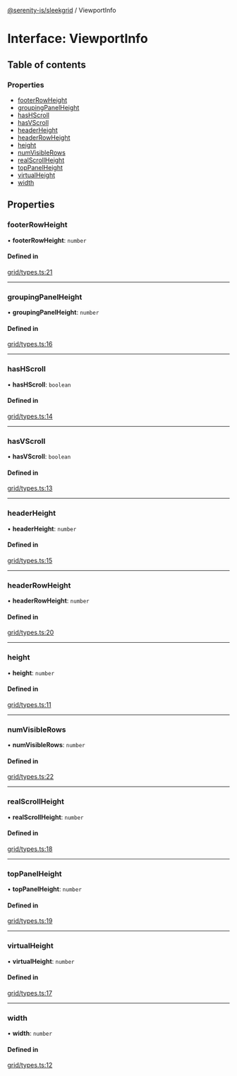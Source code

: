 [@serenity-is/sleekgrid](../README.md) / ViewportInfo

# Interface: ViewportInfo

## Table of contents

### Properties

- [footerRowHeight](ViewportInfo.md#footerrowheight)
- [groupingPanelHeight](ViewportInfo.md#groupingpanelheight)
- [hasHScroll](ViewportInfo.md#hashscroll)
- [hasVScroll](ViewportInfo.md#hasvscroll)
- [headerHeight](ViewportInfo.md#headerheight)
- [headerRowHeight](ViewportInfo.md#headerrowheight)
- [height](ViewportInfo.md#height)
- [numVisibleRows](ViewportInfo.md#numvisiblerows)
- [realScrollHeight](ViewportInfo.md#realscrollheight)
- [topPanelHeight](ViewportInfo.md#toppanelheight)
- [virtualHeight](ViewportInfo.md#virtualheight)
- [width](ViewportInfo.md#width)

## Properties

### footerRowHeight

• **footerRowHeight**: `number`

#### Defined in

[grid/types.ts:21](https://github.com/serenity-is/sleekgrid/blob/master/src/grid/types.ts#line&#x3D;21)

___

### groupingPanelHeight

• **groupingPanelHeight**: `number`

#### Defined in

[grid/types.ts:16](https://github.com/serenity-is/sleekgrid/blob/master/src/grid/types.ts#line&#x3D;16)

___

### hasHScroll

• **hasHScroll**: `boolean`

#### Defined in

[grid/types.ts:14](https://github.com/serenity-is/sleekgrid/blob/master/src/grid/types.ts#line&#x3D;14)

___

### hasVScroll

• **hasVScroll**: `boolean`

#### Defined in

[grid/types.ts:13](https://github.com/serenity-is/sleekgrid/blob/master/src/grid/types.ts#line&#x3D;13)

___

### headerHeight

• **headerHeight**: `number`

#### Defined in

[grid/types.ts:15](https://github.com/serenity-is/sleekgrid/blob/master/src/grid/types.ts#line&#x3D;15)

___

### headerRowHeight

• **headerRowHeight**: `number`

#### Defined in

[grid/types.ts:20](https://github.com/serenity-is/sleekgrid/blob/master/src/grid/types.ts#line&#x3D;20)

___

### height

• **height**: `number`

#### Defined in

[grid/types.ts:11](https://github.com/serenity-is/sleekgrid/blob/master/src/grid/types.ts#line&#x3D;11)

___

### numVisibleRows

• **numVisibleRows**: `number`

#### Defined in

[grid/types.ts:22](https://github.com/serenity-is/sleekgrid/blob/master/src/grid/types.ts#line&#x3D;22)

___

### realScrollHeight

• **realScrollHeight**: `number`

#### Defined in

[grid/types.ts:18](https://github.com/serenity-is/sleekgrid/blob/master/src/grid/types.ts#line&#x3D;18)

___

### topPanelHeight

• **topPanelHeight**: `number`

#### Defined in

[grid/types.ts:19](https://github.com/serenity-is/sleekgrid/blob/master/src/grid/types.ts#line&#x3D;19)

___

### virtualHeight

• **virtualHeight**: `number`

#### Defined in

[grid/types.ts:17](https://github.com/serenity-is/sleekgrid/blob/master/src/grid/types.ts#line&#x3D;17)

___

### width

• **width**: `number`

#### Defined in

[grid/types.ts:12](https://github.com/serenity-is/sleekgrid/blob/master/src/grid/types.ts#line&#x3D;12)
